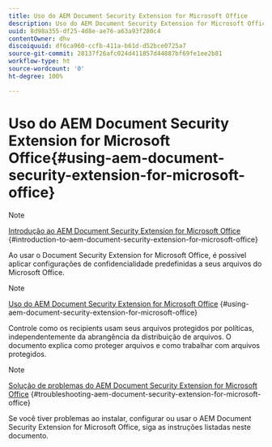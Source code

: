 ```yaml
---
title: Uso do AEM Document Security Extension for Microsoft Office
description: Uso do AEM Document Security Extension for Microsoft Office
uuid: 8d98a355-df25-4d8e-ae76-a63a93f280c4
contentOwner: dhv
discoiquuid: df6ca960-ccfb-411a-b61d-d52bce0725a7
source-git-commit: 28137f26afc024d411857d44887bf69fe1ee2b81
workflow-type: ht
source-wordcount: '0'
ht-degree: 100%

---
```



# Uso do AEM Document Security Extension for Microsoft Office{#using-aem-document-security-extension-for-microsoft-office}

>[!NOTE]
>
>[Introdução ao AEM Document Security Extension for Microsoft Office](../document-security-extension-microsoft-office.md) {#introduction-to-aem-document-security-extension-for-microsoft-office}
>
>Ao usar o Document Security Extension for Microsoft Office, é possível aplicar configurações de confidencialidade predefinidas a seus arquivos do Microsoft Office.

>[!NOTE]
>
>[Uso do AEM Document Security Extension for Microsoft Office](../using-aem-document-security-extension.md) {#using-aem-document-security-extension-for-microsoft-office}
>
>Controle como os recipients usam seus arquivos protegidos por políticas, independentemente da abrangência da distribuição de arquivos. O documento explica como proteger arquivos e como trabalhar com arquivos protegidos.

>[!NOTE]
>
>[Solução de problemas do AEM Document Security Extension for Microsoft Office](../troubleshooting-document-security-extension.md) {#troubleshooting-aem-document-security-extension-for-microsoft-office}
>
>Se você tiver problemas ao instalar, configurar ou usar o AEM Document Security Extension for Microsoft Office, siga as instruções listadas neste documento.


